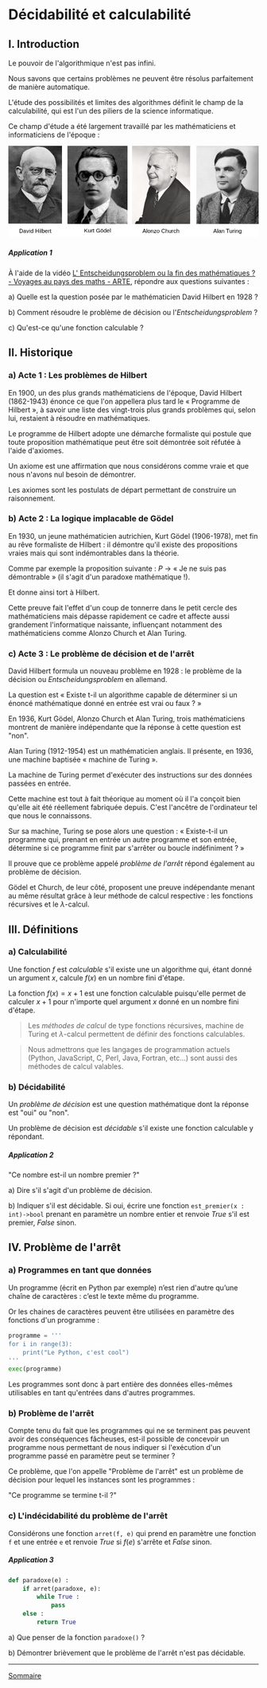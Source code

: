 # Décidabilité et calculabilité

## I. Introduction

Le pouvoir de l'algorithmique n'est pas infini.

Nous savons que certains problèmes ne peuvent être résolus parfaitement de manière automatique.

L'étude des possibilités et limites des algorithmes définit le champ de la calculabilité, qui est l'un des piliers de la science informatique.

Ce champ d'étude a été largement travaillé par les mathématiciens et informaticiens de l'époque :

![image](./img/hilbert_godel_church_turing.png)

##### Application 1

À l'aide de la vidéo [L' Entscheidungsproblem ou la fin des mathématiques ? - Voyages au pays des maths - ARTE](https://ladigitale.dev/digiview/#/v/660042db6c3dd), répondre aux questions suivantes :

a) Quelle est la question posée par le mathématicien David Hilbert en 1928 ?

b) Comment résoudre le problème de décision ou l'*Entscheidungsproblem* ?

c) Qu'est-ce qu'une fonction calculable ?

## II. Historique

### a) Acte 1 : Les problèmes de Hilbert

En 1900, un des plus grands mathématiciens de l'époque, David Hilbert (1862-1943) énonce ce que l'on appellera plus tard le « Programme de Hilbert », à savoir une liste des vingt-trois plus grands problèmes qui, selon lui, restaient à résoudre en mathématiques.

Le programme de Hilbert adopte une démarche formaliste qui postule que toute proposition mathématique peut être soit démontrée soit réfutée à l'aide d'axiomes.

Un axiome est une affirmation que nous considérons comme vraie et que nous n'avons nul besoin de démontrer.

Les axiomes sont les postulats de départ permettant de construire un raisonnement.

### b) Acte 2 : La logique implacable de Gödel

En 1930, un jeune mathématicien autrichien, Kurt Gödel (1906-1978), met fin au rêve formaliste de Hilbert : il démontre qu'il existe des propositions vraies mais qui sont indémontrables dans la théorie.

Comme par exemple la proposition suivante : $P$ ->  « Je ne suis pas démontrable » (il s'agit d'un paradoxe mathématique !).

Et donne ainsi tort à Hilbert.

Cette preuve fait l'effet d'un coup de tonnerre dans le petit cercle des mathématiciens mais dépasse rapidement ce cadre et affecte aussi grandement l'informatique naissante, influençant notamment des mathématiciens comme Alonzo Church et Alan Turing.

### c) Acte 3 : Le problème de décision et de l'arrêt

David Hilbert formula un nouveau problème en 1928 : le problème de la décision ou *Entscheidungsproblem* en allemand.

La question est « Existe t-il un algorithme capable de déterminer si un énoncé mathématique donné en entrée est vrai ou faux ? »

En 1936, Kurt Gödel, Alonzo Church et Alan Turing, trois mathématiciens montrent de manière indépendante que la réponse à cette question est "non".

Alan Turing (1912-1954) est un mathématicien anglais. Il présente, en 1936, une machine baptisée « machine de Turing ».

La machine de Turing permet d'exécuter des instructions sur des données passées en entrée.

Cette machine est tout à fait théorique au moment où il l'a conçoit bien qu'elle ait été réellement fabriquée depuis. C'est l'ancêtre de l'ordinateur tel que nous le connaissons.

Sur sa machine, Turing se pose alors une question : « Existe-t-il un programme qui, prenant en entrée un autre programme et son entrée, détermine si ce programme finit par s'arrêter ou boucle indéfiniment ? »

Il prouve que ce problème appelé *problème de l'arrêt* répond également au problème de décision.

Gödel et Church, de leur côté, proposent une preuve indépendante menant au même résultat grâce à leur méthode de calcul respective : les fonctions récursives et le $\lambda$-calcul.

## III. Définitions

### a) Calculabilité 

Une fonction $f$ est *calculable* s'il existe une un algorithme qui, étant donné un argument $x$, calcule $f(x)$ en un nombre fini d'étape.

La fonction $f(x) = x+1$ est une fonction calculable puisqu'elle permet de calculer $x+1$ pour n'importe quel argument $x$ donné en un nombre fini d'étape.

> Les *méthodes de calcul* de type fonctions récursives, machine de Turing et $\lambda$-calcul permettent de définir des fonctions calculables.

> Nous admettrons que les langages de programmation actuels (Python, JavaScript, C, Perl, Java, Fortran, etc...) sont aussi des méthodes de calcul valables.

### b) Décidabilité

Un *problème de décision* est une question mathématique dont la réponse est "oui" ou "non".

Un problème de décision est *décidable* s'il existe une fonction calculable y répondant.

##### Application 2

"Ce nombre est-il un nombre premier ?"

a) Dire s'il s'agit d'un problème de décision.

b) Indiquer s'il est décidable. Si oui, écrire une fonction `est_premier(x : int)->bool` prenant en paramètre un nombre entier et renvoie $True$ s'il est premier, $False$ sinon.

## IV. Problème de l'arrêt

### a) Programmes en tant que données

Un programme (écrit en Python par exemple) n’est rien d'autre qu’une chaîne de caractères : c’est le texte même du programme.

Or les chaines de caractères peuvent être utilisées en paramètre des fonctions d'un programme :

```python
programme = '''
for i in range(3):
    print("Le Python, c'est cool")
'''
exec(programme)
```

Les programmes sont donc à part entière des données elles-mêmes utilisables en tant qu'entrées dans d'autres programmes.

### b) Problème de l'arrêt

Compte tenu du fait que les programmes qui ne se terminent pas peuvent avoir des conséquences fâcheuses, est-il possible de concevoir un programme nous permettant de nous indiquer si l'exécution d'un programme passé en paramètre peut se terminer ?

Ce problème, que l'on appelle "Problème de l'arrêt" est un problème de décision pour lequel les instances sont les programmes :

"Ce programme se termine t-il ?"

### c) L'indécidabilité du problème de l'arrêt

Considérons une fonction `arret(f, e)` qui prend en paramètre une fonction `f` et une entrée `e` et renvoie $True$ si $f(e)$ s'arrête et $False$ sinon.

##### Application 3

```python
def paradoxe(e) :
    if arret(paradoxe, e):
        while True :
            pass
    else :
        return True
```

a) Que penser de la fonction `paradoxe()` ?

b) Démontrer brièvement que le problème de l'arrêt n'est pas décidable.

____________

[Sommaire](./../../README.md)